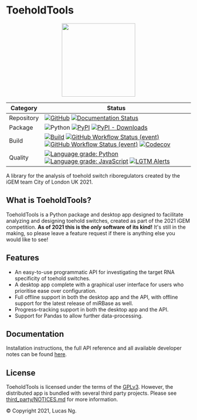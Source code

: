 # ToeholdTools

<p align="center">
  <img width="200wv" src="https://raw.githubusercontent.com/lkn849/thtools/master/src/thtools/app/web/favicon.svg" />
</p>

| Category | Status                                                                                                                                                                                                                                                                                                                                                                                                                                                                                                                                                                                                                                                                                                                                                                              |
|----------|-------------------------------------------------------------------------------------------------------------------------------------------------------------------------------------------------------------------------------------------------------------------------------------------------------------------------------------------------------------------------------------------------------------------------------------------------------------------------------------------------------------------------------------------------------------------------------------------------------------------------------------------------------------------------------------------------------------------------------------------------------------------------------------|
| Repository | [![GitHub](https://img.shields.io/github/license/lkn849/thtools?style=for-the-badge)](https://github.com/lkn849/thtools/blob/master/COPYING) [![Documentation Status](https://img.shields.io/readthedocs/thtools?style=for-the-badge&logo=readthedocs&logoColor=white)](https://thtools.readthedocs.io/)                                                                                                                                                                                                                                                                                                                                                                                                                                                                            |
| Package  | ![Python](https://img.shields.io/pypi/pyversions/thtools?style=for-the-badge&logo=python&logoColor=white) [![PyPI](https://img.shields.io/pypi/v/thtools?style=for-the-badge&logo=pypi&logoColor=white)](https://pypi.org/project/thtools/) [![PyPI - Downloads](https://img.shields.io/pypi/dm/thtools?style=for-the-badge&logo=pypi&logoColor=white)](https://pypistats.org/packages/thtools)                                                                                                                                                                                                                                                                                                                                                                                     |
| Build    | [![Build](https://img.shields.io/github/workflow/status/lkn849/thtools/Build?style=for-the-badge&logo=github)](https://github.com/lkn849/thtools/actions/workflows/autowheel.yml) [![GitHub Workflow Status (event)](https://img.shields.io/github/workflow/status/lkn849/thtools/App?label=app&style=for-the-badge&logo=github)](https://github.com/lkn849/thtools/actions/workflows/autoapp.yml) [![GitHub Workflow Status (event)](https://img.shields.io/github/workflow/status/lkn849/thtools/Test?label=tests&style=for-the-badge&logo=github)](https://github.com/lkn849/thtools/actions/workflows/autotest.yml) [![Codecov](https://img.shields.io/codecov/c/github/lkn849/thtools?style=for-the-badge&logo=codecov&logoColor=white)](https://codecov.io/gh/lkn849/thtools/)|
| Quality  | [![Language grade: Python](https://img.shields.io/lgtm/grade/python/g/lkn849/thtools.svg?logo=lgtm&style=for-the-badge)](https://lgtm.com/projects/g/lkn849/thtools/context:python) [![Language grade: JavaScript](https://img.shields.io/lgtm/grade/javascript/g/lkn849/thtools.svg?logo=lgtm&style=for-the-badge)](https://lgtm.com/projects/g/lkn849/thtools/context:javascript) [![LGTM Alerts](https://img.shields.io/lgtm/alerts/github/lkn849/thtools?label=lgtm%20alerts&style=for-the-badge&logo=lgtm)](https://lgtm.com/projects/g/lkn849/thtools/)                                                                                                                                                                                                                       |

A library for the analysis of toehold switch riboregulators created by the iGEM team City of London UK 2021.
## What is ToeholdTools?
ToeholdTools is a Python package and desktop app designed to facilitate analyzing
and designing toehold switches, created as part of the 2021 iGEM competition. **As of 2021 this is the *only* software of its kind!**
It's still in the making, so please leave a feature request
if there is anything else you would like to see!

## Features
- An easy-to-use programmatic API for investigating the target RNA specificity of toehold switches.
- A desktop app complete with a graphical user interface for users who prioritise ease over configuration.
- Full offline support in both the desktop app and the API, with offline support for the latest release of miRBase as well.
- Progress–tracking support in both the desktop app and the API.
- Support for Pandas to allow further data-processing.


## Documentation
Installation instructions, the full API reference and all available developer notes can be found [here](https://thtools.readthedocs.io/en/stable/).

## License
ToeholdTools is licensed under the terms of the [GPLv3](https://github.com/lkn849/thtools/blob/master/COPYING).
However, the distributed app is bundled with several third party projects.
Please see [third_party/NOTICES.md](https://github.com/lkn849/thtools/blob/master/third_party/NOTICES.md) for more information.

© Copyright 2021, Lucas Ng.